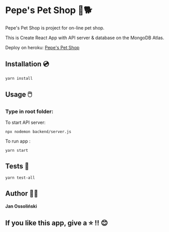 # Pepe's Pet Shop 🐾🐕

Pepe's Pet Shop is project for on-line pet shop.

This is Create React App with API server & database on the MongoDB Atlas.

Deploy on heroku: [Pepe's Pet Shop](https://pepes-pet-shop.herokuapp.com/)

## Installation 💿

```
yarn install
```

## Usage 🖱️

### Type in root folder:

To start API server:
```
npx nodemon backend/server.js
```

To run app :

```
yarn start
```

## Tests 🧪

```
yarn test-all
```

## Author 👨‍🎓

#### Jan Ossoliński

## If you like this app, give a ⭐️ !! 😊

